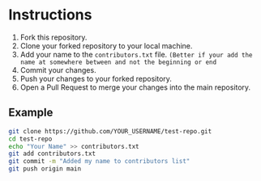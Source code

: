 # Instructions

1. Fork this repository.
2. Clone your forked repository to your local machine.
3. Add your name to the `contributors.txt` file. `(Better if your add the name at somewhere between and not the beginning or end`
4. Commit your changes.
5. Push your changes to your forked repository.
6. Open a Pull Request to merge your changes into the main repository.

## Example

```bash
git clone https://github.com/YOUR_USERNAME/test-repo.git
cd test-repo
echo "Your Name" >> contributors.txt
git add contributors.txt
git commit -m "Added my name to contributors list"
git push origin main
```
